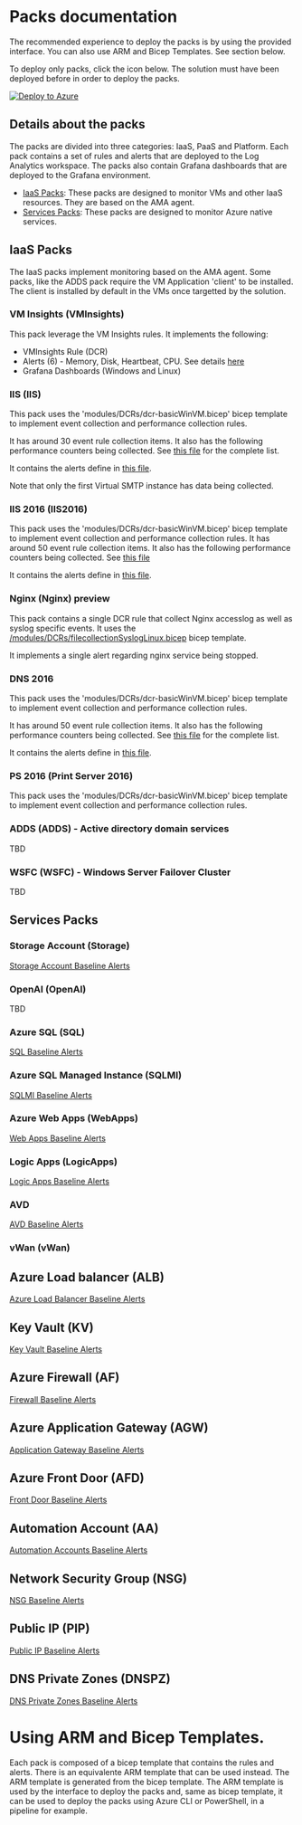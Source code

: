 # Packs documentation

The recommended experience to deploy the packs is by using the provided interface. You can also use ARM and Bicep Templates. See section below.

To deploy only packs, click the icon below. The solution must have been deployed before in order to deploy the packs.

[![Deploy to Azure](https://aka.ms/deploytoazurebutton)](https://portal.azure.com/#view/Microsoft_Azure_CreateUIDef/CustomDeploymentBlade/uri/https%3A%2F%2Fraw.githubusercontent.com%2FAzure%2FAzureMonitorStarterPacks%2Fmain%2FPacks%2FAllPacks.json/uiFormDefinitionUri/https%3A%2F%2Fraw.githubusercontent.com%2FAzure%2FAzureMonitorStarterPacks%2Fmain%2FPacks%2FCustomSetup%2Fsetup.json)

## Details about the packs

The packs are divided into three categories: IaaS, PaaS and Platform. Each pack contains a set of rules and alerts that are deployed to the Log Analytics workspace. The packs also contain Grafana dashboards that are deployed to the Grafana environment.

- [IaaS Packs](#iaas-packs): These packs are designed to monitor VMs and other IaaS resources. They are based on the AMA agent.
- [Services Packs](#services-packs): These packs are designed to monitor Azure native services.

## IaaS Packs

The IaaS packs implement monitoring based on the AMA agent. Some packs, like the ADDS pack require the VM Application 'client' to be installed. The client is installed by default in the VMs once targetted by the solution.

### VM Insights (VMInsights)

This pack leverage the VM Insights rules. It implements the following:
- VMInsights Rule (DCR)
- Alerts (6) - Memory, Disk, Heartbeat, CPU. See details [here](./IaaS/VMI/alerts.bicep)
- Grafana Dashboards (Windows and Linux)

### IIS (IIS)

This pack uses the 'modules/DCRs/dcr-basicWinVM.bicep' bicep template to implement event collection and performance collection rules.

It has around 30 event rule collection items. It also has the following performance counters being collected. See [this file](../Packs/IaaS/IIS/monitoring.bicep) for the complete list.

It contains the alerts define in [this file](../Packs/IaaS/IIS/alerts.bicep).

Note that only the first Virtual SMTP instance has data being collected.

### IIS 2016 (IIS2016)

This pack uses the 'modules/DCRs/dcr-basicWinVM.bicep' bicep template to implement event collection and performance collection rules.
It has around 50 event rule collection items. It also has the following performance counters being collected. See [this file](../Packs/IaaS/IIS2016/monitoring.bicep)

It contains the alerts define in [this file](../Packs/IaaS/IIS2016/alerts.bicep).

### Nginx (Nginx) preview

This pack contains a single DCR rule that collect Nginx accesslog as well as syslog specific events. It uses the [/modules/DCRs/filecollectionSyslogLinux.bicep](/modules/DCRs/filecollectionSyslogLinux.bicep) bicep template.

It implements a single alert regarding nginx service being stopped.

### DNS 2016

This pack uses the 'modules/DCRs/dcr-basicWinVM.bicep' bicep template to implement event collection and performance collection rules.

It has around 50 event rule collection items. It also has the following performance counters being collected. See [this file](../Packs/IaaS/DNS2016/monitoring.bicep) for the complete list.

It contains the alerts define in [this file](../Packs/IaaS/DNS2016/alerts.bicep).

### PS 2016 (Print Server 2016)

This pack uses the 'modules/DCRs/dcr-basicWinVM.bicep' bicep template to implement event collection and performance collection rules.

### ADDS (ADDS) - Active directory domain services

TBD

### WSFC (WSFC) - Windows Server Failover Cluster

TBD

## Services Packs

### Storage Account (Storage)

[Storage Account Baseline Alerts](https://azure.github.io/azure-monitor-baseline-alerts/services/Storage/storageAccounts/)

### OpenAI (OpenAI)

TBD

### Azure SQL (SQL)

[SQL Baseline Alerts](https://azure.github.io/azure-monitor-baseline-alerts/services/Sql/servers/)

### Azure SQL Managed Instance (SQLMI)

[SQLMI Baseline Alerts](https://azure.github.io/azure-monitor-baseline-alerts/services/Sql/managedInstances/)

### Azure Web Apps (WebApps)

[Web Apps Baseline Alerts](https://azure.github.io/azure-monitor-baseline-alerts/services/Web/sites/)

### Logic Apps (LogicApps)

[Logic Apps Baseline Alerts](https://azure.github.io/azure-monitor-baseline-alerts/services/Logic/workflows/)

### AVD

[AVD Baseline Alerts](https://github.com/Azure/avdaccelerator/blob/main/workload/bicep/brownfield/alerts/readme.md)

### vWan (vWan)

## Azure Load balancer (ALB)

[Azure Load Balancer Baseline Alerts](https://azure.github.io/azure-monitor-baseline-alerts/services/Network/loadBalancers/)

## Key Vault (KV)

[Key Vault Baseline Alerts](https://azure.github.io/azure-monitor-baseline-alerts/services/KeyVault/vaults/)

## Azure Firewall (AF)
[Firewall Baseline Alerts](https://azure.github.io/azure-monitor-baseline-alerts/services/Network/azureFirewalls/)

## Azure Application Gateway (AGW)

[Application Gateway Baseline Alerts](https://azure.github.io/azure-monitor-baseline-alerts/services/Network/applicationGateways/)

## Azure Front Door (AFD)

[Front Door Baseline Alerts](https://azure.github.io/azure-monitor-baseline-alerts/services/Network/frontdoors/)

## Automation Account (AA)

[Automation Accounts Baseline Alerts](https://azure.github.io/azure-monitor-baseline-alerts/services/Automation/automationAccounts/)

## Network Security Group (NSG)

[NSG Baseline Alerts](https://azure.github.io/azure-monitor-baseline-alerts/services/Network/networkSecurityGroups/)

## Public IP (PIP)

[Public IP Baseline Alerts](https://azure.github.io/azure-monitor-baseline-alerts/services/Network/publicIPAddresses/)

## DNS Private Zones (DNSPZ)
[DNS Private Zones Baseline Alerts](https://azure.github.io/azure-monitor-baseline-alerts/services/Network/privateDnsZones/)

# Using ARM and Bicep Templates.

Each pack is composed of a bicep template that contains the rules and alerts. There is an equivalente ARM template that can be used instead. The ARM template is generated from the bicep template. The ARM template is used by the interface to deploy the packs and, same as bicep template, it can be used to deploy the packs using Azure CLI or PowerShell, in a pipeline for example.
